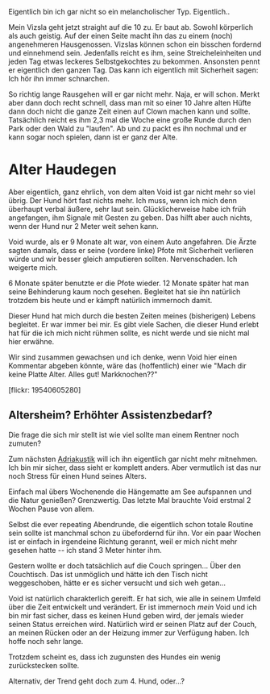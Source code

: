 Eigentlich bin ich gar nicht so ein melancholischer Typ. Eigentlich..

Mein Vizsla geht jetzt straight auf die 10 zu. Er baut ab. Sowohl
körperlich als auch geistig. Auf der einen Seite macht ihn das zu
einem (noch) angenehmeren Hausgenossen. Vizslas können schon ein
bisschen fordernd und einnehmend sein. Jedenfalls reicht es ihm, seine
Streicheleinheiten und jeden Tag etwas leckeres Selbstgekochtes zu bekommen.
Ansonsten pennt er eigentlich den ganzen Tag. Das kann ich
eigentlich mit Sicherheit sagen: Ich hör ihn immer schnarchen.

So richtig lange Rausgehen will er gar nicht mehr. Naja, er will schon.
Merkt aber dann doch recht schnell, dass man mit so einer 10 Jahre alten
Hüfte dann doch nicht die ganze Zeit einen auf Clown machen kann und
sollte. Tatsächlich reicht es ihm 2,3 mal die Woche eine große Runde durch
den Park oder den Wald zu "laufen". Ab und zu packt es ihn nochmal und
er kann sogar noch spielen, dann ist er ganz der Alte. 

# Alter Haudegen

Aber eigentlich, ganz ehrlich, von dem alten Void ist gar nicht mehr
so viel übrig. Der Hund hört fast nichts mehr. Ich muss, wenn ich
mich denn überhaupt verbal äußere, sehr laut sein. Glücklicherweise
habe ich früh angefangen, ihm Signale mit Gesten zu geben. Das hilft
aber auch nichts, wenn der Hund nur 2 Meter weit sehen kann.

Void wurde, als er 9 Monate alt war, von einem Auto angefahren. Die
Ärzte sagten damals, dass er seine (vordere linke) Pfote mit Sicherheit
verlieren würde und wir besser gleich amputieren sollten.
Nervenschaden. Ich weigerte mich.

6 Monate später benutzte er die Pfote wieder. 12 Monate später hat man
seine Behinderung kaum noch gesehen. Begleitet hat sie ihn natürlich
trotzdem bis heute und er kämpft natürlich immernoch damit.

Dieser Hund hat mich durch die besten Zeiten meines (bisherigen)
Lebens begleitet. Er war immer bei mir. Es gibt viele Sachen, die
dieser Hund erlebt hat für die ich mich nicht rühmen sollte, es nicht
werde und sie nicht mal hier erwähne.

Wir sind zusammen gewachsen und ich denke, wenn Void hier einen
Kommentar abgeben könnte, wäre das (hoffentlich) einer wie "Mach dir
keine Platte Alter. Alles gut! Markknochen??"

[flickr: 19540605280]

## Altersheim? Erhöhter Assistenzbedarf?

Die frage die sich mir stellt ist wie viel sollte man einem Rentner
noch zumuten?

Zum nächsten [Adriakustik](http://www.adriakustik.de/adriakustik.de/festival) will
ich ihn eigentlich gar nicht mehr mitnehmen. Ich bin mir sicher, dass
sieht er komplett anders. Aber vermutlich ist das nur noch Stress für
einen Hund seines Alters.

Einfach mal übers Wochenende die Hängematte am See aufspannen und die
Natur genießen? Grenzwertig. Das letzte Mal brauchte Void erstmal 2 Wochen Pause von allem.

Selbst die ever repeating Abendrunde, die eigentlich schon totale
Routine sein sollte ist manchmal schon zu übefordernd für ihn. Vor ein paar
Wochen ist er einfach in irgendeine Richtung gerannt, weil er mich
nicht mehr gesehen hatte -- ich stand 3 Meter hinter ihm.

Gestern wollte er doch tatsächlich auf die Couch springen... Über den
Couchtisch. Das ist unmöglich und hätte ich den Tisch nicht
weggeschoben, hätte er es sicher versucht und sich weh getan...


Void ist natürlich charakterlich gereift. Er hat sich, wie alle in
seinem Umfeld über die Zeit entwickelt und verändert. Er ist immernoch
*mein* Void und ich bin mir fast sicher, dass es keinen Hund geben wird,
der jemals wieder seinen Status erreichen wird. Natürlich wird er
seinen Platz auf der Couch, an meinen Rücken oder an der Heizung immer zur Verfügung haben. Ich hoffe noch sehr lange.


Trotzdem scheint es, dass ich zugunsten des Hundes ein wenig
zurückstecken sollte.


Alternativ, der Trend geht doch zum 4. Hund, oder...?
